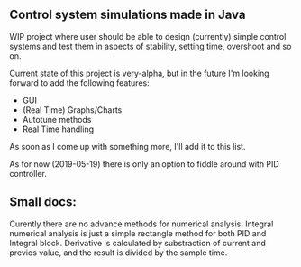 Control system simulations made in Java
--------------------------
WIP project where user should be able to design (currently) simple control systems and test them in aspects of stability, setting time, overshoot and so on. 

Current state of this project is very-alpha, but in the future I'm looking forward to add the following features:
-  GUI
-  (Real Time) Graphs/Charts
-  Autotune methods
-  Real Time handling

As soon as I come up with something more, I'll add it to this list. 

As for now (2019-05-19) there is only an option to fiddle around with PID controller.

Small docs:
----
Curently there are no advance methods for numerical analysis.
Integral numerical analysis is just a simple rectangle method for both PID and Integral block.
Derivative is calculated by substraction of current and previos value, and the result is divided by the sample time.
